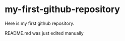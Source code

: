 # my-first-github-repository
Here is my first github repository.

README.md was just edited manually
